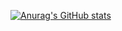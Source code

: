 [![Anurag's GitHub stats](https://github-readme-stats.vercel.app/api?username=EmperorLemon)](https://github.com/anuraghazra/github-readme-stats)
